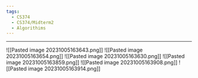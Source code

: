 ```yaml
---
tags:
  - CS374
  - CS374/Midterm2
  - Algorithims
---
```

---

![[Pasted image 20231005163643.png]]
![[Pasted image 20231005163654.png]]
![[Pasted image 20231005163630.png]]
![[Pasted image 20231005163859.png]]
![[Pasted image 20231005163908.png]]
![[Pasted image 20231005163914.png]]
